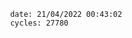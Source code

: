 

                date: 21/04/2022 00:43:02
                cycles: 27780

                         